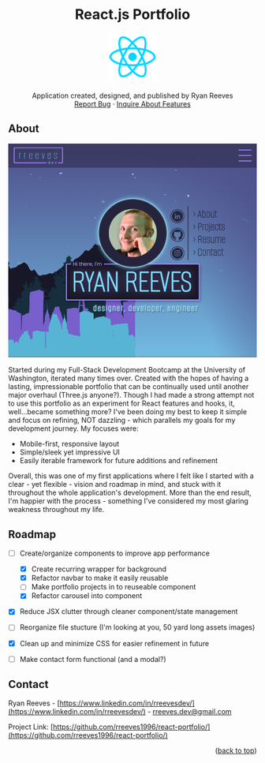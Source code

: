 <a name="readme-top"></a>

<div align="center">
<h1 align="center">React.js Portfolio</h1>

  <p align="center">
    <img src='./react_icon.png' alt='screenshot' width="100">
    <br />
    <br />
    Application created, designed, and published by Ryan Reeves
    <br />
    <a href="https://github.com/rreeves1996/react-portfolio/issues">Report Bug</a>
    ·
    <a href="https://github.com/rreeves1996/react-portfolio/features">Inquire About Features</a>
  </p>
</div>


## About

<img src='./Capture.PNG' alt='screenshot' width="600">

Started during my Full-Stack Development Bootcamp at the University of Washington, iterated many times over. Created with the hopes of having a lasting, impressionable portfolio that can be continually used until another major overhaul (Three.js anyone?).
Though I had made a strong attempt not to use this portfolio as an experiment for React features and hooks, it, well...became something more? I've been doing my best to keep it simple and focus on refining, NOT dazzling - which parallels my goals for my development journey. My focuses were:
* Mobile-first, responsive layout
* Simple/sleek yet impressive UI
* Easily iterable framework for future additions and refinement

Overall, this was one of my first applications where I felt like I started with a clear - yet flexible - vision and roadmap in mind, and stuck with it throughout the whole application's development. More than the end result, I'm happier with the process - something I've considered my most glaring weakness throughout my life.


## Roadmap

- [ ] Create/organize components to improve app performance
    - [x] Create recurring wrapper for background
    - [x] Refactor navbar to make it easily reusable
    - [ ] Make portfolio projects in to reuseable component
    - [x] Refactor carousel into component
- [x] Reduce JSX clutter through cleaner component/state management
- [ ] Reorganize file stucture (I'm looking at you, 50 yard long assets images)
- [x] Clean up and minimize CSS for easier refinement in future
- [ ] Make contact form functional (and a modal?)


## Contact

Ryan Reeves - [https://www.linkedin.com/in/rreevesdev/](https://www.linkedin.com/in/rreevesdev/) - rreeves.dev@gmail.com

Project Link: [https://github.com/rreeves1996/react-portfolio/](https://github.com/rreeves1996/react-portfolio/)

<p align="right">(<a href="#readme-top">back to top</a>)</p>
